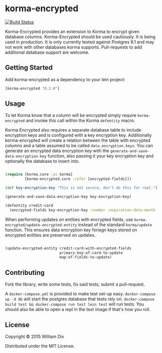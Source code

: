 # korma-encrypted

[![Build Status](https://travis-ci.org/wjdix/korma-encrypted.svg?branch=master)](https://travis-ci.org/wjdix/korma-encrypted)

Korma-Encrypted provides an extension to Korma to encrypt given database columns. Korma-Encrypted should be used cautiously.
It is being used in production. It is only currently tested against Postgres 9.1 and may not work with other databases korma supports.
Pull-requests to add additional database support are welcome.

## Getting Started

Add korma-encrypted as a dependency to your lein project:

```clojure
[korma-encrypted "0.2.0"]
```

## Usage

To let Korma know that a column will be encrypted simply require `korma-encrypted` and invoke this call within
the Korma `defentity` macro.

Korma Encrypted also requires a separate database table to include encryption keys and is configured with a key encryption key.
Additionally korma-encrypted will create a relation between the table with encrypted columns and a table assumed to be
called `data_encryption_keys`. You can generate an encrypted data encryption key with the `generate-and-save-data-encryption-key` function,
also passing it your key encryption key and optionally the database to insert into.

```clojure

(require [korma.core :as korma]
         [korma-encrypted.core :refer [encrypted-fields]])

(def key-encryption-key "This is not secure, don't do this for real.")

(generate-and-save-data-encryption-key key-encryption-key)

(defentity credit-card
  (encrypted-fields key-encryption-key :number :expiration-date-month :expiration-date-year))
```

When performing updates on entities with encrypted fields, use `korma-encrypted/update-encrypted-entity` instead of the standard `korma/update` function.  This ensures data encryption key foriegn keys stored on encrypted entities are preserved on updates.

```clojure

(update-encrypted-entity credit-card-with-encrypted-fields
                         primary-key-of-card-to-update
                         map-of-fields-to-update)
```

## Contributing

Fork the library, write some tests, fix said tests, submit a pull-request.

A `docker-compose.yml` is provided to make test set-up easy.
`docker-compose up -d db` will start the postgres database that tests rely on.
`docker-compose build test && docker-compose run test lein test` will run tests.
You should also be able to open a repl in the test image if that's how you roll.


## License

Copyright © 2015 William Dix

Distributed under the MIT License.
